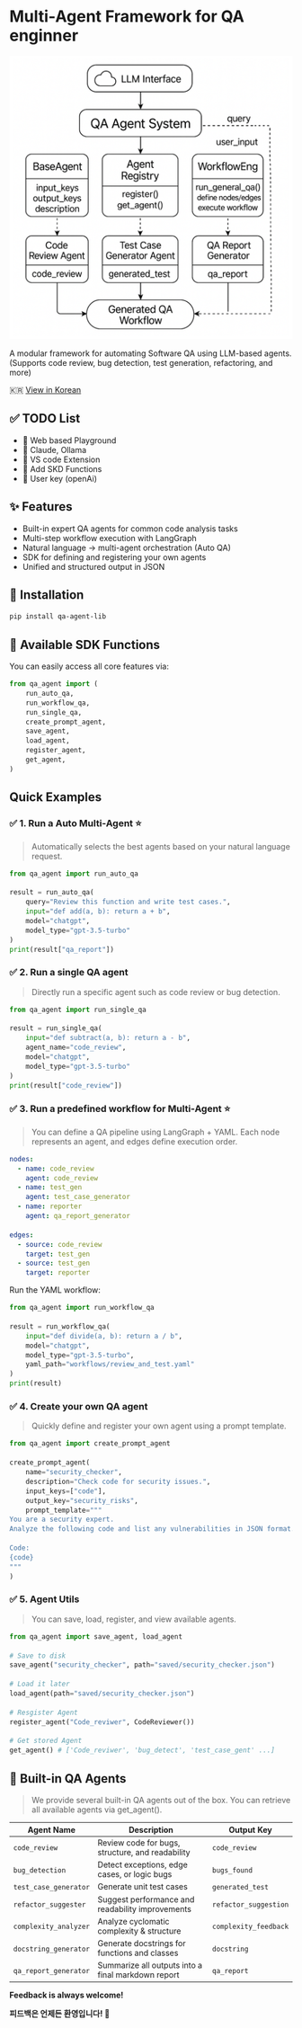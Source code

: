 # Multi-Agent Framework for QA enginner

![img](./docs/image.png)


A modular framework for automating Software QA using LLM-based agents.  
(Supports code review, bug detection, test generation, refactoring, and more)

🇰🇷 [View in Korean](./docs/README_kor_.md)

## ✅  TODO List

- 🔲 Web based Playground 
- 🔲 Claude, Ollama
- 🔲 VS code Extension
- 🔲 Add SKD Functions
- 🔲 User key (openAi)

## ✨ Features

- Built-in expert QA agents for common code analysis tasks  
- Multi-step workflow execution with LangGraph  
- Natural language → multi-agent orchestration (Auto QA)  
- SDK for defining and registering your own agents  
- Unified and structured output in JSON  


## 🚀 Installation

```bash
pip install qa-agent-lib
```

## 🔧 Available SDK Functions
You can easily access all core features via:


```python
from qa_agent import (
    run_auto_qa,
    run_workflow_qa,
    run_single_qa,
    create_prompt_agent,
    save_agent,
    load_agent,
    register_agent,
    get_agent,
)
``` 

## Quick Examples

### ✅ 1. Run a Auto Multi-Agent ⭐️

> Automatically selects the best agents based on your natural language request.

```python
from qa_agent import run_auto_qa

result = run_auto_qa(
    query="Review this function and write test cases.",
    input="def add(a, b): return a + b",
    model="chatgpt",
    model_type="gpt-3.5-turbo"
)
print(result["qa_report"])
```

### ✅ 2. Run a single QA agent

> Directly run a specific agent such as code review or bug detection.

```python
from qa_agent import run_single_qa

result = run_single_qa(
    input="def subtract(a, b): return a - b",
    agent_name="code_review",
    model="chatgpt",
    model_type="gpt-3.5-turbo"
)
print(result["code_review"])
```

### ✅ 3. Run a predefined workflow for Multi-Agent ⭐️

> You can define a QA pipeline using LangGraph + YAML.
Each node represents an agent, and edges define execution order.


```yaml
nodes:
  - name: code_review
    agent: code_review
  - name: test_gen
    agent: test_case_generator
  - name: reporter
    agent: qa_report_generator

edges:
  - source: code_review
    target: test_gen
  - source: test_gen
    target: reporter
```

Run the YAML workflow:

```python
from qa_agent import run_workflow_qa

result = run_workflow_qa(
    input="def divide(a, b): return a / b",
    model="chatgpt",
    model_type="gpt-3.5-turbo",
    yaml_path="workflows/review_and_test.yaml"
)
print(result)
```

### ✅ 4. Create your own QA agent

> Quickly define and register your own agent using a prompt template.

```python
from qa_agent import create_prompt_agent

create_prompt_agent(
    name="security_checker",
    description="Check code for security issues.",
    input_keys=["code"],
    output_key="security_risks",
    prompt_template="""
You are a security expert.
Analyze the following code and list any vulnerabilities in JSON format.

Code:
{code}
"""
)
```

### ✅ 5. Agent Utils

> You can save, load, register, and view available agents.

```python
from qa_agent import save_agent, load_agent

# Save to disk
save_agent("security_checker", path="saved/security_checker.json")

# Load it later
load_agent(path="saved/security_checker.json")

# Resgister Agent
register_agent("Code_reviwer", CodeReviewer())

# Get stored Agent
get_agent() # ['Code_reviwer', 'bug_detect', 'test_case_gent' ...]
```



## 🧪 Built-in QA Agents

> We provide several built-in QA agents out of the box.
You can retrieve all available agents via get_agent().

| Agent Name             | Description                                       | Output Key            |
|------------------------|---------------------------------------------------|------------------------|
| `code_review`          | Review code for bugs, structure, and readability  | `code_review`          |
| `bug_detection`        | Detect exceptions, edge cases, or logic bugs      | `bugs_found`           |
| `test_case_generator`  | Generate unit test cases                          | `generated_test`       |
| `refactor_suggester`   | Suggest performance and readability improvements  | `refactor_suggestion`  |
| `complexity_analyzer`  | Analyze cyclomatic complexity & structure         | `complexity_feedback`  |
| `docstring_generator`  | Generate docstrings for functions and classes     | `docstring`            |
| `qa_report_generator`  | Summarize all outputs into a final markdown report| `qa_report`            |



**Feedback is always welcome!**

**피드백은 언제든 환영입니다! 🙌**

